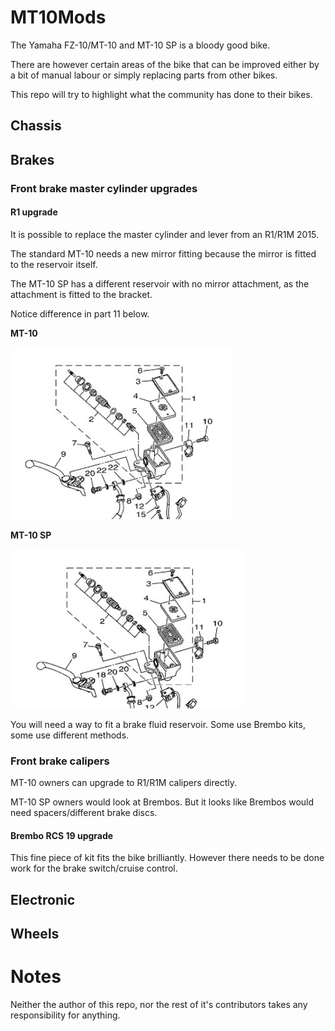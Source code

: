 # MT10Mods

The Yamaha FZ-10/MT-10 and MT-10 SP is a bloody good bike. 

There are however certain areas of the bike that can be improved either by a bit of manual labour or simply replacing parts from other bikes.

This repo will try to highlight what the community has done to their bikes.

## Chassis

## Brakes

### Front brake master cylinder upgrades

#### R1 upgrade
It is possible to replace the master cylinder and lever from an R1/R1M 2015.

The standard MT-10 needs a new mirror fitting because the mirror is fitted to the reservoir itself.

The MT-10 SP has a different reservoir with no mirror attachment, as the attachment is fitted to the bracket.

Notice difference in part 11 below.

**MT-10**

![MT-10 Standard](graphics/mt-10-diagram-brake-mirror.png)

**MT-10 SP**

![MT-10 SP](graphics/mt-10-sp-diagram-brake-mirror.png)


You will need a way to fit a brake fluid reservoir. Some use Brembo kits, some use different methods.

### Front brake calipers

MT-10 owners can upgrade to R1/R1M calipers directly.

MT-10 SP owners would look at Brembos. But it looks like Brembos would need spacers/different brake discs.

#### Brembo RCS 19 upgrade
This fine piece of kit fits the bike brilliantly. However there needs to be done work for the brake switch/cruise control.

## Electronic

## Wheels

# Notes

Neither the author of this repo, nor the rest of it's contributors takes any responsibility for anything. 